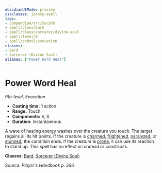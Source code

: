 ```yaml
---
obsidianUIMode: preview
cssclasses: json5e-spell
tags:
- compendium/src/5e/phb
- spell/class/bard
- spell/class/sorcerer/divine-soul
- spell/level/9
- spell/school/evocation
classes:
- Bard
- Sorcerer (Divine Soul)
aliases: ["Power Word Heal"]
---
```

# Power Word Heal
*9th-level, Evocation*  

- **Casting time:** 1 action
- **Range:** Touch
- **Components:** V, S
- **Duration:** Instantaneous

A wave of healing energy washes over the creature you touch. The target regains all its hit points. If the creature is [charmed](/3-Mechanics/CLI/rules/conditions.md#charmed), [frightened](/3-Mechanics/CLI/rules/conditions.md#frightened), [paralyzed](/3-Mechanics/CLI/rules/conditions.md#paralyzed), or [stunned](/3-Mechanics/CLI/rules/conditions.md#stunned), the condition ends. If the creature is [prone](/3-Mechanics/CLI/rules/conditions.md#prone), it can use its reaction to stand up. This spell has no effect on undead or constructs.

**Classes**: [Bard](/3-Mechanics/CLI/classes/bard.md), [Sorcerer (Divine Soul)](/3-Mechanics/CLI/classes/sorcerer-divine-soul-xge.md)

*Source: Player's Handbook p. 266*